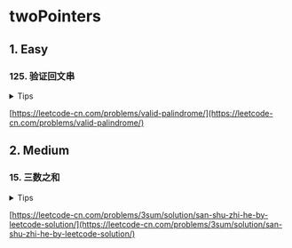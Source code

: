 # twoPointers

## 1. Easy

### 125. 验证回文串

<details>
<summary>Tips</summary>

1. 双指针
2. 注意判断好左右区间的范围
3. Character类有方法可以判断字母数字和转大小写

</details>

[https://leetcode-cn.com/problems/valid-palindrome/](https://leetcode-cn.com/problems/valid-palindrome/)

## 2. Medium

### 15. 三数之和

<details>
<summary>Tips</summary>

1. 先排序
2. 然后双指针用nums[i]的负数当做sum去找2个数的和是否为sum
3. 注意相邻相同元素去重,可以在向结果集存入结果之后进行去重

</details>

[https://leetcode-cn.com/problems/3sum/solution/san-shu-zhi-he-by-leetcode-solution/](https://leetcode-cn.com/problems/3sum/solution/san-shu-zhi-he-by-leetcode-solution/)